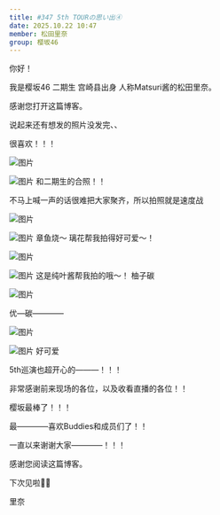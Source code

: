 ```yaml
---
title: #347 5th TOURの思い出④
date: 2025.10.22 10:47
member: 松田里奈
group: 樱坂46
---
```


你好！


我是樱坂46 二期生 宫崎县出身
人称Matsuri酱的松田里奈。



感谢您打开这篇博客。




说起来还有想发的照片没发完、、



很喜欢！！！


![图片](https://sakurazaka46.com/files/14/diary/s46/blog/moblog/202510/mobMECQVa.jpg)

![图片](https://sakurazaka46.com/files/14/diary/s46/blog/moblog/202510/mob3aohTB.jpg)
和二期生的合照！！

不马上喊一声的话很难把大家聚齐，所以拍照就是速度战






![图片](https://sakurazaka46.com/files/14/diary/s46/blog/moblog/202510/mobhFUgTv.jpg)

![图片](https://sakurazaka46.com/files/14/diary/s46/blog/moblog/202510/mobYVZNKc.jpg)
章鱼烧〜
璃花帮我拍得好可爱〜！







![图片](https://sakurazaka46.com/files/14/diary/s46/blog/moblog/202510/mobq8H9hw.jpg)

![图片](https://sakurazaka46.com/files/14/diary/s46/blog/moblog/202510/mobMFY2Pl.jpg)
这是纯叶酱帮我拍的哦〜！
柚子碳







![图片](https://sakurazaka46.com/files/14/diary/s46/blog/moblog/202510/mobl4kNfj.jpg)

优—碳————


![图片](https://sakurazaka46.com/files/14/diary/s46/blog/moblog/202510/mobr2IqXj.jpg)


![图片](https://sakurazaka46.com/files/14/diary/s46/blog/moblog/202510/mobPqT0rj.jpg)
好可爱

















5th巡演也超开心的———！！！

非常感谢前来现场的各位，以及收看直播的各位！！




樱坂最棒了！！！


最————喜欢Buddies和成员们了！！



一直以来谢谢大家————！！！





感谢您阅读这篇博客。



下次见啦🌺🌴


里奈